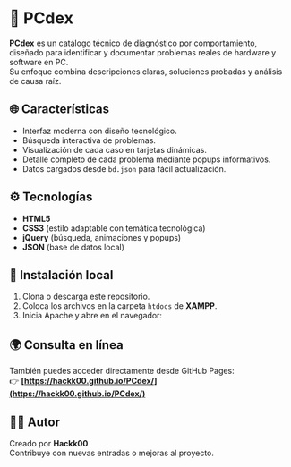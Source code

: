 # 🧠 PCdex

**PCdex** es un catálogo técnico de diagnóstico por comportamiento, diseñado para identificar y documentar problemas reales de hardware y software en PC.  
Su enfoque combina descripciones claras, soluciones probadas y análisis de causa raíz.

## 🌐 Características
- Interfaz moderna con diseño tecnológico.  
- Búsqueda interactiva de problemas.  
- Visualización de cada caso en tarjetas dinámicas.  
- Detalle completo de cada problema mediante popups informativos.  
- Datos cargados desde `bd.json` para fácil actualización.

## ⚙️ Tecnologías
- **HTML5**  
- **CSS3** (estilo adaptable con temática tecnológica)  
- **jQuery** (búsqueda, animaciones y popups)  
- **JSON** (base de datos local)

## 🚀 Instalación local
1. Clona o descarga este repositorio.  
2. Coloca los archivos en la carpeta `htdocs` de **XAMPP**.  
3. Inicia Apache y abre en el navegador:  


## 🌍 Consulta en línea
También puedes acceder directamente desde GitHub Pages:  
👉 **[https://hackk00.github.io/PCdex/](https://hackk00.github.io/PCdex/)**

## 👨‍💻 Autor
Creado por **Hackk00**  
Contribuye con nuevas entradas o mejoras al proyecto.
